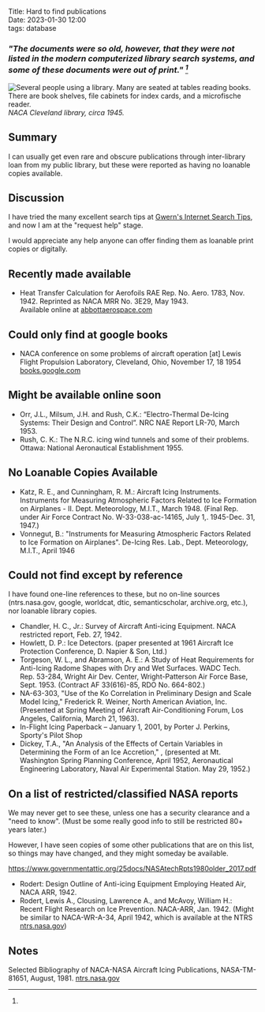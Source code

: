 Title: Hard to find publications  
Date: 2023-01-30 12:00  
tags: database  

### _"The documents were so old, however, that they were not listed in the modern computerized library search systems, and some of these documents were out of print." [^1]_  

![Several people using a library. 
Many are seated at tables reading books. 
There are book shelves, file cabinets for index cards, 
and a microfische reader.
](images/GRClibrary1945.png)  
_NACA Cleveland library, circa 1945._  

## Summary  

I can usually get even rare and obscure publications 
through inter-library loan from my public library, 
but these were reported as having no loanable copies available.  

## Discussion  

I have tried the many excellent search tips at 
[Gwern's Internet Search Tips](https://gwern.net/search), 
and now I am at the "request help" stage.

I would appreciate any help anyone can offer 
finding them as loanable print copies or digitally.  

## Recently made available  

- Heat Transfer Calculation for Aerofoils RAE Rep. No. Aero. 1783, Nov. 1942. Reprinted as NACA MRR No. 3E29, May 1943.  
Available online at [abbottaerospace.com](https://www.abbottaerospace.com/downloads/arc-rm-1986-heat-transfer-calculation-for-aerofoils/)  

## Could only find at google books    

- NACA conference on some problems of aircraft operation [at] Lewis Flight Propulsion Laboratory, Cleveland, Ohio, November 17, 18 1954 [books.google.com](https://books.google.com/books?id=bsxQAAAAYAAJ)  

## Might be available online soon  

- Orr, J.L., Milsum, J.H. and Rush, C.K.: “Electro-Thermal De-Icing Systems: Their Design and Control”. NRC NAE Report LR-70, March 1953.  
- Rush, C. K.: The N.R.C. icing wind tunnels and some of their problems. Ottawa: National Aeronautical Establishment 1955.  

## No Loanable Copies Available  

- Katz, R. E., and Cunningham, R. M.: Aircraft Icing Instruments. Instruments for Measuring Atmospheric Factors Related to Ice Formation on Airplanes - II. Dept. Meteorology, M.I.T., March 1948. (Final Rep. under Air Force Contract No. W-33-038-ac-14165, July 1,. 1945-Dec. 31, 1947.)  
- Vonnegut, B.: "Instruments for Measuring Atmospheric Factors Related to Ice Formation on Airplanes". De-Icing Res. Lab., Dept. Meteorology, M.I.T., April 1946  

## Could not find except by reference    

I have found one-line references to these, but no on-line sources 
(ntrs.nasa.gov, google, worldcat, dtic, semanticscholar, archive.org, etc.), nor loanable library copies.  

- Chandler, H. C., Jr.: Survey of Aircraft Anti-icing Equipment. NACA restricted report, Feb. 27, 1942.  
- Howlett, D. P.: Ice Detectors. (paper presented at 1961 Aircraft Ice Protection Conference, D. Napier & Son, Ltd.)  
- Torgeson, W. L., and Abramson, A. E.: A Study of Heat Requirements for Anti-Icing Radome Shapes with Dry and Wet Surfaces. WADC Tech. Rep. 53-284, Wright Air Dev. Center, Wright-Patterson Air Force Base, Sept. 1953. (Contract AF 33(616)-85, RDO No. 664-802.)  
- NA-63-303, "Use of the Ko Correlation in Preliminary Design and Scale Model Icing," Frederick R. Weiner, North American Aviation, Inc. (Presented at Spring Meeting of Aircraft Air-Conditioning Forum, Los Angeles, California, March 21, 1963).  
- In-Flight Icing Paperback – January 1, 2001, by Porter J. Perkins, Sporty's Pilot Shop    
- Dickey, T.A., "An Analysis of the Effects of Certain Variables in Determining the Form of an Ice Accretion," , (presented at Mt. Washington Spring Planning Conference, April 1952, Aeronautical Engineering Laboratory, Naval Air Experimental Station. May 29, 1952.)  

## On a list of restricted/classified NASA reports  

We may never get to see these, 
unless one has a security clearance and a "need to know".
(Must be some really good info to still be restricted 80+ years later.)  

However, I have seen copies of some other publications that are on this list, 
so things may have changed, and they might someday be available.  

https://www.governmentattic.org/25docs/NASAtechRpts1980older_2017.pdf  

- Rodert: Design Outline of Anti-icing Equipment Employing Heated Air, NACA ARR, 1942.  
- Rodert, Lewis A., Clousing, Lawrence A., and McAvoy, William H.: Recent Flight Research on Ice Prevention. NACA-ARR, Jan. 1942. (Might be similar to NACA-WR-A-34, April 1942, which is available at the NTRS [ntrs.nasa.gov](https://ntrs.nasa.gov/citations/19930093056))  

## Notes  

[^1]: 
Selected Bibliography of NACA-NASA Aircraft Icing Publications, NASA-TM-81651, August, 1981. [ntrs.nasa.gov](https://ntrs.nasa.gov/citations/19820003180)    

